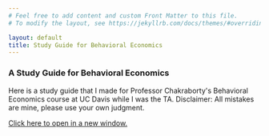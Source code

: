 ```yaml
---
# Feel free to add content and custom Front Matter to this file.
# To modify the layout, see https://jekyllrb.com/docs/themes/#overriding-theme-defaults

layout: default
title: Study Guide for Behavioral Economics
---
```


<style>
    .pdf {
        width: 100%;
        aspect-ratio: 9 / 16;
    }

    .pdf {
        height: 100%;
        margin: 0;
        padding: 0;
    }

</style>

### A Study Guide for Behavioral Economics

Here is a study guide that I made for Professor Chakraborty's Behavioral Economics course at UC Davis while I was the TA. Disclaimer: All mistakes are mine, please use your own judgment.

<a href="https://chesun.github.io/assets/resources/behavioral_study_guide.pdf" target="_blank">Click here to open in a new window.</a>

<object data="../assets/resources/behavioral_study_guide.pdf" class="pdf"        width="90%" height="90%">
</object>

